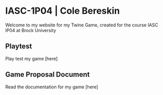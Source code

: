 # IASC-1P04 | Cole Bereskin

Welcome to my website for my Twine Game, created for the course IASC IP04 at Brock University

## Playtest

Play test my game [here]

## Game Proposal Document

Read the documentation for my game [here]
